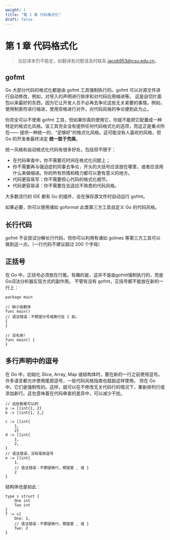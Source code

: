 ```yaml
---
weight: 1
title: "第 1 章 代码格式化"
draft: false
---
```


# 第 1 章 代码格式化

> 当前译本仍不稳定，如翻译有问题请及时联系 jacob953@csu.edu.cn。

## gofmt

Go 大部分代码的格式化都是由 gofmt 工具强制执行的。gofmt 可以对源文件进行自动修改，例如，对导入的声明进行排序和对代码应用缩进等。
这是自切片面包以来最好的东西，因为它让开发人员不必再去争论这些无关紧要的事情。例如，使用制表符进行缩进，使用空格进行对齐，对代码风格的争论便到此为止。

你完全可以不使用 gofmt 工具，但如果你真的使用它，你就不能把它配置成一种特定的格式化风格。该工具完全没有提供任何代码格式化的选项，而这正是重点所在——
提供一种统一的、“足够好”的格式化风格。这可能没有人喜欢的风格，但 Go 的开发者最终决定 **统一胜于完美**。

统一风格和自动格式化代码有很多好处，包括但不限于：
- 在代码审查中，你不需要花时间在格式化问题上；
- 你不需要再与强迫症的同事去争论，开头的大括号应该放在哪里，或者应该用什么来做缩进。你的所有热情和精力都可以更有意义的地方。
- 代码更容易写：你不需要担心代码的格式化细节。
- 代码更容易读：你不需要在去适应不熟悉的代码风格。

大多数流行的 IDE 都有 Go 的插件，会在保存源文件时自动运行 gofmt。

如果必要，你可以使用诸如 goformat 此类第三方工具自定义 Go 的代码风格。

## 长行代码

gofmt 不会尝试分解长行代码，但你可以利用有诸如 golines 等第三方工具可以做到这一点。（一行代码不建议超过 200 个字母）

## 正括号

在 Go 中，正括号必须放在行尾。有趣的是，这并不是由gofmt强制执行的，而是Go词法分析器实现方式的副作用。
不管有没有 gofmt，正括号都不能放在新的一行上：

```golang
package main

// 缺少函数体
func main()
// 语法错误：不期望分号或换行在 { 前。
{
}

// 没毛病!
func main() {
}
```

## 多行声明中的逗号

在 Go 中，初始化 Slice, Array, Map 或结构体时，要在新的一行之前使用逗号。许多语言都允许使用尾部逗号，一些代码风格指南也鼓励这样使用。
但在 Go 中，它们是强制性的。这样，就可以在不修改无关代码行的情况下，重新排列行或添加新行。这也意味着在代码审查的差异中，可以减少干扰。

```golang
// 这些都是可以的
a := []int{1, 2}
b := []int{1, 2,}

c := []int{
    1,
    2}
d := []int{
    1,
    2,
}
// 语法错误，没有尾部逗号
e := []int{
    1,
    // 语法错误：不期望换行，期望是 , 或 }
    2
}
```
结构体也是如此：
```Golang
type s struct {
    One int
    Two int
}
f := s{
    One: 1,
    // 语法错误：不期望换行，期望是 , 或 }
    Two: 2
}
```
